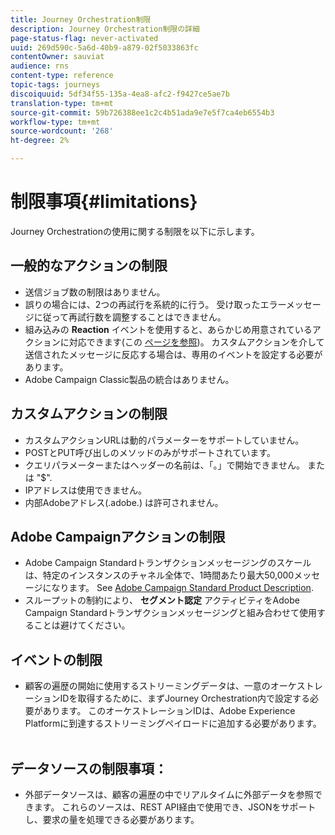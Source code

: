 ```yaml
---
title: Journey Orchestration制限
description: Journey Orchestration制限の詳細
page-status-flag: never-activated
uuid: 269d590c-5a6d-40b9-a879-02f5033863fc
contentOwner: sauviat
audience: rns
content-type: reference
topic-tags: journeys
discoiquuid: 5df34f55-135a-4ea8-afc2-f9427ce5ae7b
translation-type: tm+mt
source-git-commit: 59b726388ee1c2c4b51ada9e7e5f7ca4eb6554b3
workflow-type: tm+mt
source-wordcount: '268'
ht-degree: 2%

---
```



# 制限事項{#limitations}

Journey Orchestrationの使用に関する制限を以下に示します。

## 一般的なアクションの制限

* 送信ジョブ数の制限はありません。 
* 誤りの場合には、2つの再試行を系統的に行う。 受け取ったエラーメッセージに従って再試行数を調整することはできません。 
* 組み込みの **Reaction** イベントを使用すると、あらかじめ用意されているアクションに対応できます(この [ページを参照](../building-journeys/reaction-events.md))。 カスタムアクションを介して送信されたメッセージに反応する場合は、専用のイベントを設定する必要があります。 
* Adobe Campaign Classic製品の統合はありません。
 
## カスタムアクションの制限

* カスタムアクションURLは動的パラメーターをサポートしていません。 
* POSTとPUT呼び出しのメソッドのみがサポートされています。 
* クエリパラメーターまたはヘッダーの名前は、「。」で開始できません。 または &quot;$&quot;. 
* IPアドレスは使用できません。 
* 内部Adobeアドレス(.adobe.) は許可されません。
 

## Adobe Campaignアクションの制限

* Adobe Campaign Standardトランザクションメッセージングのスケールは、特定のインスタンスのチャネル全体で、1時間あたり最大50,000メッセージになります。 See [Adobe Campaign Standard Product Description](https://helpx.adobe.com/jp/legal/product-descriptions/campaign-standard.html). 
* スループットの制約により、 **セグメント認定** アクティビティをAdobe Campaign Standardトランザクションメッセージングと組み合わせて使用することは避けてください。
 
## イベントの制限

* 顧客の遍歴の開始に使用するストリーミングデータは、一意のオーケストレーションIDを取得するために、まずJourney Orchestration内で設定する必要があります。 このオーケストレーションIDは、Adobe Experience Platformに到達するストリーミングペイロードに追加する必要があります。
 

## データソースの制限事項：

* 外部データソースは、顧客の遍歴の中でリアルタイムに外部データを参照できます。 これらのソースは、REST API経由で使用でき、JSONをサポートし、要求の量を処理できる必要があります。